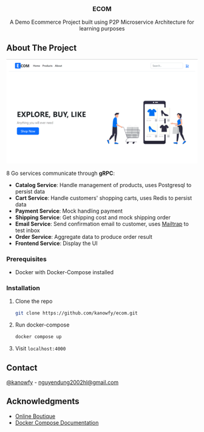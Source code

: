 <!-- PROJECT LOGO -->
<br />
<div align="center">

  <h3 align="center">ECOM</h3>

  <p align="center">
  A Demo Ecommerce Project built using P2P Microservice Architecture for learning purposes
  </p>
</div>

<!-- ABOUT THE PROJECT -->

## About The Project

<img src="https://raw.githubusercontent.com/kanowfy/ecom/dev/img/1.png">

8 Go services communicate through <b>gRPC</b>:
<br/>

- <b>Catalog Service</b>: Handle management of products, uses Postgresql to persist data
- <b>Cart Service</b>: Handle customers' shopping carts, uses Redis to persist data
- <b>Payment Service</b>: Mock handling payment
- <b>Shipping Service</b>: Get shipping cost and mock shipping order
- <b>Email Service</b>: Send confirmation email to customer, uses [Mailtrap](https://mailtrap.io) to test inbox
- <b>Order Service</b>: Aggregate data to produce order result
- <b>Frontend Service</b>: Display the UI

### Prerequisites

- Docker with Docker-Compose installed

### Installation

1. Clone the repo
   ```sh
   git clone https://github.com/kanowfy/ecom.git
   ```
2. Run docker-compose
   ```sh
   docker compose up
   ```
3. Visit `localhost:4000`

<!-- CONTACT -->

## Contact

[@kanowfy](https://twitter.com/kanowfy) - nguyendung2002hl@gmail.com

<!-- ACKNOWLEDGMENTS -->

## Acknowledgments

- [Online Boutique](https://github.com/GoogleCloudPlatform/microservices-demo)
- [Docker Compose Documentation](https://docs.docker.com/engine/reference/commandline/compose_up/)
